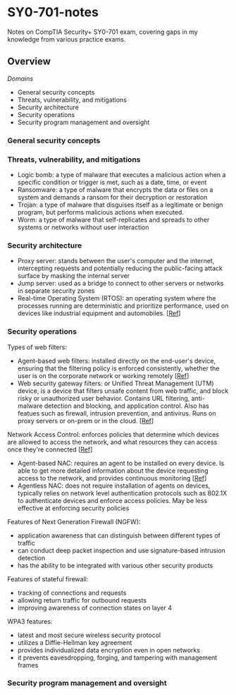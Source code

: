 # SY0-701-notes
Notes on CompTIA Security+ SY0-701 exam, covering gaps in my knowledge from various practice exams.

## Overview 

*Domains*
- General security concepts
- Threats, vulnerability, and mitigations
- Security architecture
- Security operations
- Security program management and oversight

### General security concepts

### Threats, vulnerability, and mitigations
- Logic bomb: a type of malware that executes a malicious action when a specific condition or trigger is met, such as a date, time, or event
- Ransomware: a type of malware that encrypts the data or files on a system and demands a ransom for their decryption or restoration
- Trojan: a type of malware that disguises itself as a legitimate or benign program, but performs malicious actions when executed.
- Worm: a type of malware that self-replicates and spreads to other systems or networks without user interaction

### Security architecture
- Proxy server: stands between the user's computer and the internet, intercepting requests and potentially reducing the public-facing attack surface by masking the internal server
- Jump server: used as a bridge to connect to other servers or networks in separate security zones
- Real-time Operating System (RTOS): an operating system where the processes running are deterministic and prioritize performance, used on devices like industrial equipment and automobiles. \[[Ref](https://www.professormesser.com/security-plus/sy0-501/embedded-systems/)\] 
  
### Security operations
Types of web filters:
- Agent-based web filters: installed directly on the end-user's device, ensuring that the filtering policy is enforced consistently, whether the user is on the corporate network or working remotely \[[Ref](https://www.professormesser.com/security-plus/sy0-701/sy0-701-video/web-filtering-sy0-701/)\]
- Web security gateway filters: or Unified Threat Management (UTM) device, is a device that filters unsafe content from web traffic, and block risky or unauthorized user behavior. Contains URL filtering, anti-malware detection and blocking, and application control. Also has featues such as firewall, intrusion prevention, and antivirus. Runs on proxy servers or on-prem or in the cloud. \[[Ref](https://www.cloudflare.com/learning/access-management/what-is-a-secure-web-gateway/)\]

Network Access Control: enforces policies that determine which devices are allowed to access the network, and what resources they can access once they're connected \[[Ref](https://www.professormesser.com/security-plus/sy0-501/network-access-control-4/)\]
- Agent-based NAC: requires an agent to be installed on every device. Is able to get more detailed information about the device requesting access to the network, and provides continuous monitoring \[[Ref](https://s3msecurity.com/agent-based-or-agentless-which-should-be-preferred/)\]
- Agentless NAC: does not require installation of agents on devices, typically relies on network level authentication protocols such as 802.1X to authenticate devices and enforce access policies. May be less effective at enforcing security policies 

Features of Next Generation Firewall (NGFW): 
- application awareness that can distinguish between different types of traffic
- can conduct deep packet inspection and use signature-based intrusion detection
- has the ability to be integrated with various other security products

Features of stateful firewall:
- tracking of connections and requests
- allowing return traffic for outbound requests
- improving awareness of connection states on layer 4

WPA3 features:
- latest and most secure wireless security protocol
- utilizes a Diffie-Hellman key agreement
- provides individualized data encryption even in open networks
- it prevents eavesdropping, forging, and tampering with management frames

  
### Security program management and oversight
